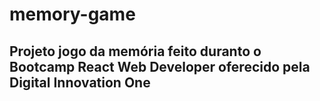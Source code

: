 # memory-game
## Projeto jogo da memória feito duranto o Bootcamp React Web Developer oferecido pela Digital Innovation One

